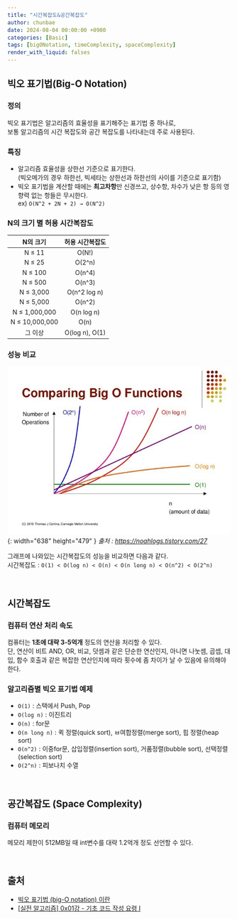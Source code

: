 ```yaml
---
title: "시간복잡도&공간복잡도"
author: chunbae
date: 2024-08-04 00:00:00 +0900
categories: [Basic]
tags: [bigONotation, timeComplexity, spaceComplexity]
render_with_liquid: falses
---
```


## 빅오 표기법(Big-O Notation)

### 정의

빅오 표기법은 알고리즘의 효율성을 표기해주는 표기법 중 하나로,
<br>
보통 알고리즘의 시간 복잡도와 공간 복잡도를 나타내는데 주로 사용된다.

### 특징
- 알고리즘 효율성을 상한선 기준으로 표기한다. <br> (빅오메가의 경우 하한선, 빅세타는 상한선과 하한선의 사이를 기준으로 표기함)
- 빅오 표기법을 계산할 때에는 **최고차항**만 신경쓰고, 상수항, 차수가 낮은 항 등의 영향력 없는 항들은 무시한다. <br> ex) `O(N^2 + 2N + 2) → O(N^2)`

### N의 크기 별 허용 시간복잡도

| **N의 크기**  | **허용 시간복잡도** |
|:------------:|:----------------:|
|    N ≤ 11    |      O(N!)       |
|    N ≤ 25    |      O(2^n)      |
|    N ≤ 100   |      O(n^4)      |
|    N ≤ 500   |      O(n^3)      |
|   N ≤ 3,000  |  O(n^2 log n)    |
|   N ≤ 5,000  |      O(n^2)      |
| N ≤ 1,000,000|   O(n log n)     |
|N ≤ 10,000,000|       O(n)       |
|   그 이상     |  O(log n), O(1)  |


### 성능 비교 
![Desktop View](/assets/img/시간복잡도/img01.png){: width="638" height="479" }
_출처 : https://noahlogs.tistory.com/27_

그래프에 나와있는 시간복잡도의 성능을 비교하면 다음과 같다.
<br>
시간복잡도 : `O(1) < O(log n) < O(n) < O(n long n) < O(n^2) < O(2^n)`

<br>

## 시간복잡도

### 컴퓨터 연산 처리 속도
컴퓨터는 **1초에 대략 3-5억개** 정도의 연산을 처리할 수 있다.
<br>
단, 연산이 비트 AND, OR, 비교, 덧셈과 같은 단순한 연산인지, 아니면 나눗셈, 곱셉, 대입, 함수 호출과 같은 복잡한 연산인지에 따라 횟수에 좀 차이가 날 수 있음에 유의해야 한다.

### 알고리즘별 빅오 표기법 예제
- `O(1)` : 스택에서 Push, Pop
- `O(log n)` : 이진트리
- `O(n)` : for문
- `O(n long n)` : 퀵 정렬(quick sort), ㅂ여합정렬(merge sort), 힙 정렬(heap sort)
- `O(n^2)` : 이중for문, 삽입정렬(insertion sort), 거품정렬(bubble sort), 선택정렬(selection sort)
- `O(2^n)` : 피보나치 수열

<br>

## 공간복잡도 (Space Complexity)

### 컴퓨터 메모리
메모리 제한이 512MB일 때 int변수를 대략 1.2억개 정도 선언할 수 있다.

<br>

## 출처

- [빅오 표기법 (big-O notation) 이란](https://noahlogs.tistory.com/27)
- [[실전 알고리즘] 0x01강 - 기초 코드 작성 요령 I](https://blog.encrypted.gg/922)